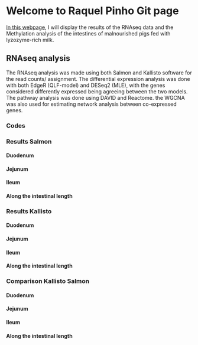 # Welcome to Raquel Pinho Git page

[In this webpage](https://raquelpinho.github.io/RaquelPinho/), I will display the results of the RNAseq data and the Methylation analysis of the intestines of malnourished pigs fed with lyzozyme-rich milk. 

## RNAseq analysis 

The RNAseq analysis was made using both Salmon and Kallisto software for the read counts/ assignment. The differential expression analysis was done with both EdgeR (QLF-model) and DESeq2 (MLE), with the genes considered differently expressed being agreeing between the two models. The pathway analysis was done using DAVID and Reactome. the WGCNA  was also used for estimating network analysis between co-expressed genes. 

### Codes

### Results Salmon

#### Duodenum

#### Jejunum

#### Ileum

#### Along the intestinal length

### Results Kallisto

#### Duodenum

#### Jejunum

#### Ileum

#### Along the intestinal length

### Comparison Kallisto Salmon

#### Duodenum

#### Jejunum

#### Ileum

#### Along the intestinal length


